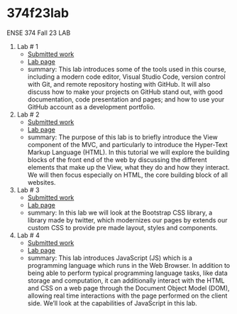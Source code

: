 # 374f23lab
ENSE 374 Fall 23 LAB

1. Lab # 1
    - [Submitted work](https://github.com/bilalalissa/374f23lab/tree/main/lab1)
    - [Lab page](https://adamtilson.github.io/labs/ense-374/lab-1/)
    - summary:
        This lab introduces some of the tools used in this course, including a modern code editor, Visual Studio Code, version control with Git, and remote repository hosting with GitHub. It will also discuss how to make your projects on GitHub stand out, with good documentation, code presentation and pages; and how to use your GitHub account as a development portfolio.
2. Lab # 2
    - [Submitted work](https://github.com/bilalalissa/374f23lab/tree/main/lab2)
    - [Lab page](https://adamtilson.github.io/labs/ense-374/lab-2/)
    - summary:
        The purpose of this lab is to briefly introduce the View component of the MVC, and particularly to introduce the Hyper-Text Markup Language (HTML). In this tutorial we will explore the building blocks of the front end of the web by discussing the different elements that make up the View, what they do and how they interact. We will then focus especially on HTML, the core building block of all websites.
3. Lab # 3
    - [Submitted work](https://github.com/bilalalissa/374f23lab/tree/main/lab3)
    - [Lab page](https://adamtilson.github.io/labs/ense-374/lab-3/)
    - summary:
        In this lab we will look at the Bootstrap CSS library, a library made by twitter, which modernizes our pages by extends our custom CSS to provide pre made layout, styles and components.
4. Lab # 4
    - [Submitted work](https://github.com/bilalalissa/374f23lab/tree/main/lab4)
    - [Lab page](https://adamtilson.github.io/labs/ense-374/lab-4/)
    - summary:
        This lab introduces JavaScript (JS) which is a programming language which runs in the Web Browser. In addition to being able to perform typical programming language tasks, like data storage and computation, it can additionally interact with the HTML and CSS on a web page through the Document Object Model (DOM), allowing real time interactions with the page performed on the client side. We’ll look at the capabilities of JavaScript in this lab.
